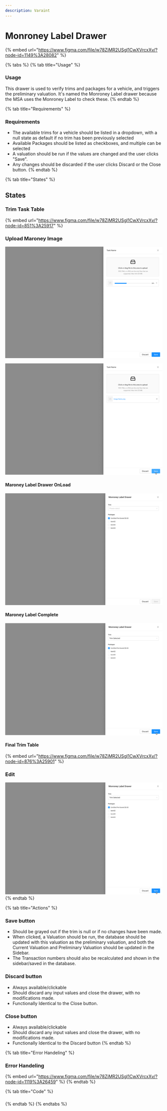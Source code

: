 ```yaml
---
description: Varaint
---
```


# Monroney Label Drawer

{% embed url="https://www.figma.com/file/w78ZiMR2USgl1CwXVrcxXv/?node-id=1149%3A28082" %}

{% tabs %}
{% tab title="Usage" %}
### Usage

This drawer is used to verify trims and packages for a vehicle, and triggers the preliminary valuation. It's named the Monroney Label drawer because the MSA uses the Monroney Label to check these.
{% endtab %}

{% tab title="Requirements" %}
### Requirements

* The available trims for a vehicle should be listed in a dropdown, with a null state as default if no trim has been previously selected
* Available Packages should be listed as checkboxes, and multiple can be selected
* A valuation should be run if the values are changed and the user clicks "Save".
* Any changes should be discarded if the user clicks Discard or the Close button.
{% endtab %}

{% tab title="States" %}
## States

### Trim Task Table

{% embed url="https://www.figma.com/file/w78ZiMR2USgl1CwXVrcxXv/?node-id=851%3A25917" %}

### Upload Maroney Image

![](../.gitbook/assets/side-drawer-upload-loading.png)

![](../.gitbook/assets/side-drawer-upload-complete.png)

#### Maroney Label Drawer OnLoad

![](../.gitbook/assets/side-drawer-upload-maroney-label-drawer.png)

#### Maroney Label Complete

![](../.gitbook/assets/side-drawer-upload-maroney-label-drawer-complete.png)

#### Final Trim Table

{% embed url="https://www.figma.com/file/w78ZiMR2USgl1CwXVrcxXv/?node-id=876%3A25901" %}

### Edit

![](../.gitbook/assets/side-drawer-upload-maroney-label-drawer-complete.png)
{% endtab %}

{% tab title="Actions" %}
### Save button

* Should be grayed out if the trim is null or if no changes have been made.
* When clicked, a Valuation should be run, the database should be updated with this valuation as the preliminary valuation, and both the Current Valuation and Preliminary Valuation should be updated in the Sidebar.
* The Transaction numbers should also be recalculated and shown in the sidebar/saved in the database.

### Discard button

* Always available/clickable
* Should discard any input values and close the drawer, with no modifications made.
* Functionally Identical to the Close button.

### Close button

* Always available/clickable
* Should discard any input values and close the drawer, with no modifications made.
* Functionally Identical to the Discard button
{% endtab %}

{% tab title="Error Handeling" %}
### Error Handeling

{% embed url="https://www.figma.com/file/w78ZiMR2USgl1CwXVrcxXv/?node-id=1119%3A26459" %}
{% endtab %}

{% tab title="Code" %}
### 
{% endtab %}
{% endtabs %}





